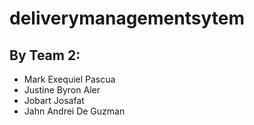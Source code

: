 # deliverymanagementsytem
## By Team 2:

+ Mark Exequiel Pascua
+ Justine Byron Aler
+ Jobart Josafat
+ Jahn Andrei De Guzman
